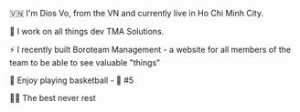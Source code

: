🇻🇳 I'm Dios Vo, from the VN and currently live in Ho Chi Minh City.

💼 I work on all things dev TMA Solutions.

⚡️ I recently built Boroteam Management - a website for all members of the team to be able to see valuable "things"

🏀 Enjoy playing basketball - 🎽 #5 

💪🏻 The best never rest

<!---
diosvo/diosvo is a ✨ special ✨ repository because its `README.md` (this file) appears on your GitHub profile.
You can click the Preview link to take a look at your changes.
--->
